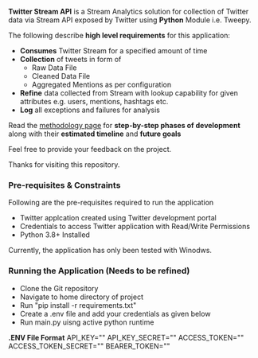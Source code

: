 **Twitter Stream API** is a Stream Analytics solution for collection of Twitter data via Stream API exposed by Twitter using **Python** Module i.e. Tweepy.

The following describe **high level requirements** for this application:
* **Consumes** Twitter Stream for a specified amount of time
* **Collection** of tweets in form of
    * Raw Data File
    * Cleaned Data File
    * Aggregated Mentions as per configuration
* **Refine** data collected from Stream with lookup capability for given attributes e.g. users, mentions, hashtags etc.
* **Log** all exceptions and failures for analysis

Read the [methodology page](https://github.com/hamzahafeez7/twitter-stream-api/wiki/Methodology-&-Releases) for **step-by-step phases of development** along with their **estimated timeline** and **future goals**

Feel free to provide your feedback on the project. 

Thanks for visiting this repository.

### Pre-requisites & Constraints
Following are the pre-requisites required to run the application
* Twitter applcation created using Twitter development portal
* Credentials to access Twitter application with Read/Write Permissions
* Python 3.8+ Installed

Currently, the application has only been tested with Winodws.

### Running the Application (Needs to be refined)

* Clone the Git repository 
* Navigate to home directory of project
* Run "pip install -r requirements.txt"
* Create a .env file and add your credentials as given below
* Run main.py uisng active python runtime

**.ENV File Format**
API_KEY=""
API_KEY_SECRET=""
ACCESS_TOKEN=""
ACCESS_TOKEN_SECRET=""
BEARER_TOKEN=""
